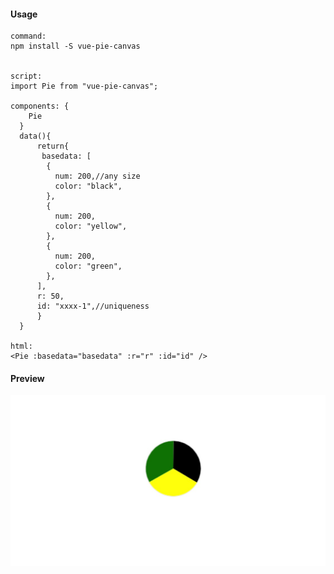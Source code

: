 #### Usage

```
command:
npm install -S vue-pie-canvas


script:
import Pie from "vue-pie-canvas";

components: {
    Pie
  }
  data(){
      return{
       basedata: [
        {
          num: 200,//any size
          color: "black",
        },
        {
          num: 200,
          color: "yellow",
        },
        {
          num: 200,
          color: "green",
        },
      ],
      r: 50,
      id: "xxxx-1",//uniqueness
      }
  }
  
html:
<Pie :basedata="basedata" :r="r" :id="id" />

```

#### Preview
![image](https://github.com/zhuyuhaoliar/vue-pie-canvas/blob/main/src/20201023110300preview.jpg?raw=true)